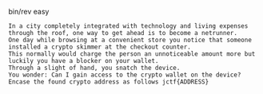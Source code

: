 bin/rev easy

    In a city completely integrated with technology and living expenses through the roof, one way to get ahead is to become a netrunner.
    One day while browsing at a convenient store you notice that someone installed a crypto skimmer at the checkout counter.
    This normally would charge the person an unnoticeable amount more but luckily you have a blocker on your wallet.
    Through a slight of hand, you snatch the device.
    You wonder: Can I gain access to the crypto wallet on the device?
    Encase the found crypto address as follows jctf{ADDRESS}
